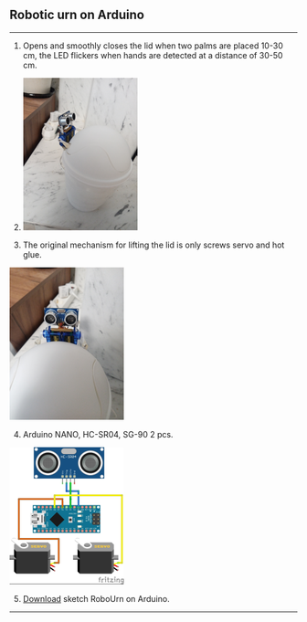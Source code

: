 ## Robotic urn on Arduino
---
1. Opens and smoothly closes the lid when two palms are placed 10-30 cm, the LED flickers when hands are detected at a distance of 30-50 cm.
2. ![12345](full.png)

3. The original mechanism for lifting the lid is only screws servo and hot glue.  
<img src="front.png" />  

4. Arduino NANO, HC-SR04, SG-90 2 pcs.  
<img src="сircuit.png" />   

5. [Download](https://github.com/LeoRodX/RoboUrn/blob/main/RoboUrn.ino) sketch RoboUrn on Arduino.  
   
---
